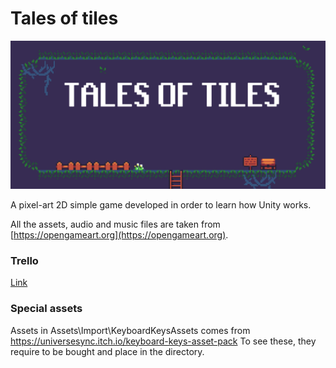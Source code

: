 # Tales of tiles

![Tales of tiles main image](Tales_of_tiles.png)

A pixel-art 2D simple game developed in order to learn how Unity works.

All the assets, audio and music files are taken from [https://opengameart.org](https://opengameart.org).

### Trello

[Link](https://trello.com/b/q8xGP2wz/tales-of-tiles)

### Special assets

Assets in Assets\Import\KeyboardKeysAssets comes from https://universesync.itch.io/keyboard-keys-asset-pack
To see these, they require to be bought and place in the directory.

